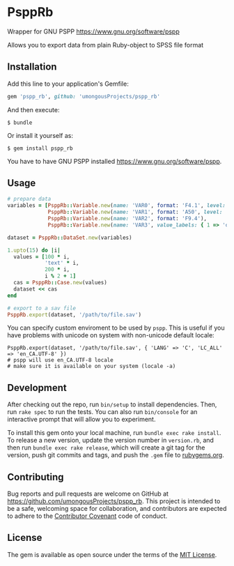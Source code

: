 # PsppRb

Wrapper for GNU PSPP https://www.gnu.org/software/pspp

Allows you to export data from plain Ruby-object to SPSS file format

## Installation

Add this line to your application's Gemfile:

```ruby
gem 'pspp_rb', github: 'umongousProjects/pspp_rb'
```

And then execute:

    $ bundle

Or install it yourself as:

    $ gem install pspp_rb

You have to have GNU PSPP installed https://www.gnu.org/software/pspp.

## Usage

```ruby
# prepare data
variables = [PsppRb::Variable.new(name: 'VAR0', format: 'F4.1', level: 'ORDINAL', label: 'make const not var'),
             PsppRb::Variable.new(name: 'VAR1', format: 'A50', level: 'NOMINAL'),
             PsppRb::Variable.new(name: 'VAR2', format: 'F9.4'),
             PsppRb::Variable.new(name: 'VAR3', value_labels: { 1 => 'one', 2 => 'two' })]

dataset = PsppRb::DataSet.new(variables)

1.upto(15) do |i|
  values = [100 * i,
            'text' * i,
            200 * i,
            i % 2 + 1]
  cas = PsppRb::Case.new(values)
  dataset << cas
end

# export to a sav file
PsppRb.export(dataset, '/path/to/file.sav')
```

You can specify custom enviroment to be used by `pspp`. This is useful if you have problems with unicode on system with non-unicode default locale:

```
PsppRb.export(dataset, '/path/to/file.sav', { 'LANG' => 'C', 'LC_ALL' => 'en_CA.UTF-8' })
# pspp will use en_CA.UTF-8 locale
# make sure it is available on your system (locale -a)
```

## Development

After checking out the repo, run `bin/setup` to install dependencies. Then, run `rake spec` to run the tests. You can also run `bin/console` for an interactive prompt that will allow you to experiment.

To install this gem onto your local machine, run `bundle exec rake install`. To release a new version, update the version number in `version.rb`, and then run `bundle exec rake release`, which will create a git tag for the version, push git commits and tags, and push the `.gem` file to [rubygems.org](https://rubygems.org).

## Contributing

Bug reports and pull requests are welcome on GitHub at https://github.com/umongousProjects/pspp_rb. This project is intended to be a safe, welcoming space for collaboration, and contributors are expected to adhere to the [Contributor Covenant](http://contributor-covenant.org) code of conduct.


## License

The gem is available as open source under the terms of the [MIT License](http://opensource.org/licenses/MIT).
